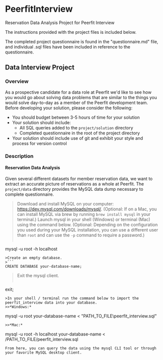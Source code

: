 # PeerfitInterview
Reservation Data Analysis Project for Peerfit Interview

The instructions provided with the project files is included below. 

The completed project questionnaire is found in the "questionnaire.md" file, and individual .sql files have been included in reference to the questionnaire.

## Data Interview Project
### Overview
As a prospective candidate for a data role at Peerfit we'd like to see how you would go about solving data problems that are similar to the things you would solve day-to-day as a member of the Peerfit development team.
Before developing your solution, please consider the following:
- You should budget between 3-5 hours of time for your solution
- Your solution should include:
  - All SQL queries added to the `project/solution` directory
  - Completed questionnaire in the root of the project directory
- Your solution should include use of git and exhibit your style and process for version control
### Description
#### Reservation Data Analysis
Given several different datasets for member reservation data, we want to extract an accurate picture of reservations as a whole at Peerfit. The `project/data` directory provides the MySQL data dump necessary to complete questionnaire.
>Download and install MySQL on your computer: https://dev.mysql.com/downloads/mysql/. (Optional: If on a Mac, you can install MySQL via brew by running `brew install mysql` in your terminal.)
>Launch mysql in your shell (Windows) or terminal (Mac) using the command below. (Optional: Depending on the configuration you used during your MySQL installation, you can use a different user than `root` and can use the `-p` command to require a password.)
>```
mysql -u root -h localhost
```
>Create an empty database.
>```
CREATE DATABASE your-database-name;
```
>Exit the mysql client.
>```
exit;
```
>In your shell / terminal run the command below to import the peerfit_interview data into your database.
>>*Windows:*
```
mysql -u root your-database-name < "PATH_TO_FILE\peerfit_interview.sql"
```
>>*Mac:*
```
mysql -u root -h localhost your-database-name < /PATH_TO_FILE/peerfit_interview.sql
```
From here, you can query the data using the mysql CLI tool or through your favorite MySQL desktop client.
